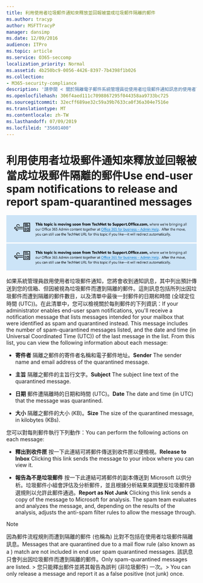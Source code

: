 ```yaml
---
title: 利用使用者垃圾郵件通知來釋放並回報被當成垃圾郵件隔離的郵件
ms.author: tracyp
author: MSFTTracyP
manager: dansimp
ms.date: 12/09/2016
audience: ITPro
ms.topic: article
ms.service: O365-seccomp
localization_priority: Normal
ms.assetid: 4b250bc9-0056-4426-8397-7b4398f1b026
ms.collection:
- M365-security-compliance
description: '請參閱 < 關於隔離電子郵件系統管理員從使用者垃圾郵件通知訊息的使用者可以執行以下動作的郵件。 '
ms.openlocfilehash: 306f4aed111c7098867295f044358aa9733bc725
ms.sourcegitcommit: 32ecff689ae32c59a39b7633ca0f36a304e7516e
ms.translationtype: MT
ms.contentlocale: zh-TW
ms.lasthandoff: 07/09/2019
ms.locfileid: "35601400"
---
```

# <a name="use-end-user-spam-notifications-to-release-and-report-spam-quarantined-messages"></a><span data-ttu-id="be86d-103">利用使用者垃圾郵件通知來釋放並回報被當成垃圾郵件隔離的郵件</span><span class="sxs-lookup"><span data-stu-id="be86d-103">Use end-user spam notifications to release and report spam-quarantined messages</span></span>

<span data-ttu-id="be86d-104">[![關於從 TechNet 移動到 support.office.com 的內容圖像中的文字](media/ab7c897a-4798-4f31-8c84-f17a8409b133.png)](https://go.microsoft.com/fwlink/p/?LinkID=624152)</span><span class="sxs-lookup"><span data-stu-id="be86d-104">[![Text in image about content moving from TechNet to support.office.com](media/ab7c897a-4798-4f31-8c84-f17a8409b133.png)](https://go.microsoft.com/fwlink/p/?LinkID=624152)</span></span>
  
<span data-ttu-id="be86d-p101">如果系統管理員啟用使用者垃圾郵件通知，您將會收到通知訊息，其中列出預計傳送到您的信箱、但因被視為垃圾郵件而遭到隔離的郵件。這則訊息包括所列出因垃圾郵件而遭到隔離的郵件數目，以及清單中最後一封郵件的日期和時間 (全球定位時間 (UTC))。在此清單中，您可以檢視關於每則郵件的下列資訊：</span><span class="sxs-lookup"><span data-stu-id="be86d-p101">If your administrator enables end-user spam notifications, you'll receive a notification message that lists messages intended for your mailbox that were identified as spam and quarantined instead. This message includes the number of spam-quarantined messages listed, and the date and time (in Universal Coordinated Time (UTC)) of the last message in the list. From this list, you can view the following information about each message:</span></span> 
  
- <span data-ttu-id="be86d-108">**寄件者** 隔離之郵件的寄件者名稱和電子郵件地址。</span><span class="sxs-lookup"><span data-stu-id="be86d-108">**Sender** The sender name and email address of the quarantined message.</span></span> 
    
- <span data-ttu-id="be86d-109">**主旨** 隔離之郵件的主旨行文字。</span><span class="sxs-lookup"><span data-stu-id="be86d-109">**Subject** The subject line text of the quarantined message.</span></span> 
    
- <span data-ttu-id="be86d-110">**日期** 郵件遭隔離時的日期和時間 (UTC)。</span><span class="sxs-lookup"><span data-stu-id="be86d-110">**Date** The date and time (in UTC) that the message was quarantined.</span></span> 
    
- <span data-ttu-id="be86d-111">**大小** 隔離之郵件的大小 (KB)。</span><span class="sxs-lookup"><span data-stu-id="be86d-111">**Size** The size of the quarantined message, in kilobytes (KBs).</span></span> 
    
<span data-ttu-id="be86d-112">您可以對每則郵件執行下列動作：</span><span class="sxs-lookup"><span data-stu-id="be86d-112">You can perform the following actions on each message:</span></span>
  
- <span data-ttu-id="be86d-113">**釋出到收件匣** 按一下此連結可將郵件傳送到收件匣以便檢視。</span><span class="sxs-lookup"><span data-stu-id="be86d-113">**Release to Inbox** Clicking this link sends the message to your inbox where you can view it.</span></span> 
    
- <span data-ttu-id="be86d-p102">**報告為不是垃圾郵件** 按一下此連結可將郵件的副本傳送到 Microsoft 以供分析。垃圾郵件小組會評估及分析郵件，並且根據分析結果來調整反垃圾郵件篩選規則以允許此郵件通過。</span><span class="sxs-lookup"><span data-stu-id="be86d-p102">**Report as Not Junk** Clicking this link sends a copy of the message to Microsoft for analysis. The spam team evaluates and analyzes the message, and, depending on the results of the analysis, adjusts the anti-spam filter rules to allow the message through.</span></span> 
    
> [!NOTE]
>  <span data-ttu-id="be86d-116">因為郵件流程規則而遭到隔離的郵件 (也稱為) 比對不包括在使用者垃圾郵件隔離訊息。</span><span class="sxs-lookup"><span data-stu-id="be86d-116">Messages that are quarantined due to a mail flow rule (also known as a ) match are not included in end user spam quarantined messages.</span></span> <span data-ttu-id="be86d-117">該訊息只會列出因垃圾郵件而遭到隔離的郵件。</span><span class="sxs-lookup"><span data-stu-id="be86d-117">Only spam-quarantined messages are listed.</span></span> <span data-ttu-id="be86d-118">>  您只能釋出郵件並將其報告為誤判 (非垃圾郵件) 一次。</span><span class="sxs-lookup"><span data-stu-id="be86d-118">>  You can only release a message and report it as a false positive (not junk) once.</span></span> 
  

